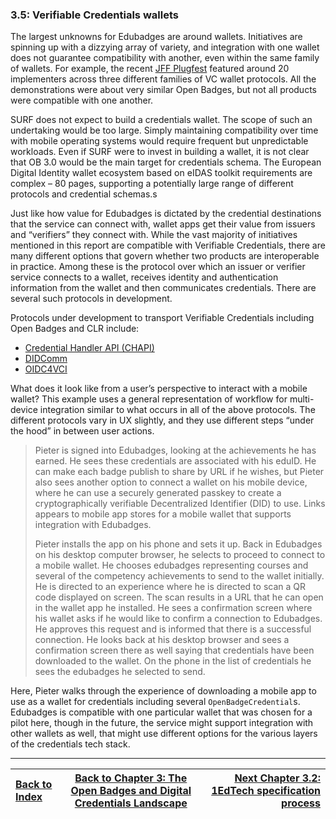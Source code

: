 ### 3.5: Verifiable Credentials wallets

The largest unknowns for Edubadges are around wallets. Initiatives are spinning up with a dizzying array of variety, and integration with one wallet does not guarantee compatibility with another, even within the same family of wallets. For example, the recent [JFF Plugfest](https://w3c-ccg.github.io/vc-ed/plugfest-2-2022/) featured around 20 implementers across three different families of VC wallet protocols. All the demonstrations were about very similar Open Badges, but not all products were compatible with one another.

SURF does not expect to build a credentials wallet. The scope of such an undertaking would be too large. Simply maintaining compatibility over time with mobile operating systems would require frequent but unpredictable workloads. Even if SURF were to invest in building a wallet, it is not clear that OB 3.0 would be the main target for credentials schema. The European Digital Identity wallet ecosystem based on eIDAS toolkit requirements are complex – 80 pages, supporting a potentially large range of different protocols and credential schemas.s

Just like how value for Edubadges is dictated by the credential destinations that the service can connect with, wallet apps get their value from issuers and “verifiers” they connect with. While the vast majority of initiatives mentioned in this report are compatible with Verifiable Credentials, there are many different options that govern whether two products are interoperable in practice. Among these is the protocol over which an issuer or verifier service connects to a wallet, receives identity and authentication information from the wallet and then communicates credentials. There are several such protocols in development.

Protocols under development to transport Verifiable Credentials including Open Badges and CLR include:

*   [Credential Handler API (CHAPI)](https://w3c-ccg.github.io/credential-handler-api/)
*   [DIDComm](https://identity.foundation/didcomm-messaging/spec/v2.0/)
*   [OIDC4VCI](https://openid.net/specs/openid-4-verifiable-credential-issuance-1_0.html)

What does it look like from a user’s perspective to interact with a mobile wallet? This example uses a general representation of workflow for multi-device integration similar to what occurs in all of the above protocols. The different protocols vary in UX slightly, and they use different steps “under the hood” in between user actions.

> Pieter is signed into Edubadges, looking at the achievements he has earned. He sees these credentials are associated with his eduID. He can make each badge publish to share by URL if he wishes, but Pieter also sees another option to connect a wallet on his mobile device, where he can use a securely generated passkey to create a cryptographically verifiable Decentralized Identifier (DID) to use. Links appears to mobile app stores for a mobile wallet that supports integration with Edubadges.
> 
> Pieter installs the app on his phone and sets it up. Back in Edubadges on his desktop computer browser, he selects to proceed to connect to a mobile wallet. He chooses edubadges representing courses and several of the competency achievements to send to the wallet initially. He is directed to an experience where he is directed to scan a QR code displayed on screen. The scan results in a URL that he can open in the wallet app he installed. He sees a confirmation screen where his wallet asks if he would like to confirm a connection to Edubadges. He approves this request and is informed that there is a successful connection. He looks back at his desktop browser and sees a confirmation screen there as well saying that credentials have been downloaded to the wallet. On the phone in the list of credentials he sees the edubadges he selected to send.

Here, Pieter walks through the experience of downloading a mobile app to use as a wallet for credentials including several `OpenBadgeCredential`s. Edubadges is compatible with one particular wallet that was chosen for a pilot here, though in the future, the service might support integration with other wallets as well, that might use different options for the various layers of the credentials tech stack.


---

| [Back to Index](README.md)   | [Back to Chapter 3: The Open Badges and Digital Credentials Landscape](30-the-open-badges-and-digital-credentials-landscape.md) |    [Next Chapter 3.2: 1EdTech specification process](32-1edtech-specification-process.md) |
| :--- |  :---:  | ---: |